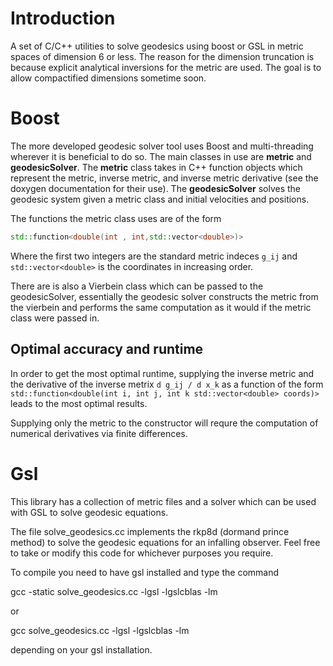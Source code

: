 # Introduction


A set of C/C++ utilities to solve geodesics using boost or GSL in metric spaces of dimension 6 or less.  The reason for the dimension truncation is because explicit analytical inversions for the metric are used.  The goal is to allow compactified dimensions sometime soon.

# Boost

The more developed geodesic solver tool uses Boost and multi-threading wherever it is beneficial to do so.  The main classes in use are **metric** and **geodesicSolver**.  The **metric** class takes in C++ function objects which represent the metric, inverse metric, and inverse metric derivative (see the doxygen documentation for their use).  The **geodesicSolver** solves the geodesic system given a metric class and initial velocities and positions.

The functions the metric class uses are of the form

```c++
std::function<double(int , int,std::vector<double>)>
```
Where the first two integers are the standard metric indeces `g_ij` and `std::vector<double>` is the coordinates in increasing order.


There are is also a Vierbein class which can be passed to the geodesicSolver, essentially the geodesic solver constructs the metric from the vierbein and performs the same computation as it would if the metric class were passed in.

## Optimal accuracy and runtime

In order to get the most optimal runtime, supplying the inverse metric and the derivative of the inverse metrix `d g_ij / d x_k` as a function of the form `std::function<double(int i, int j, int k std::vector<double> coords)>` leads to the most optimal results.

Supplying only the metric to the constructor will requre the computation of numerical derivatives via finite differences.

# Gsl

This library has a collection of metric files and a solver which can be used with GSL to solve geodesic equations.  

The file solve_geodesics.cc implements the rkp8d (dormand prince method) to solve the geodesic equations for 
an infalling observer.  Feel free to take or modify this code for whichever purposes you require.

To compile you need to have gsl installed and type the command

gcc -static solve_geodesics.cc -lgsl -lgslcblas -lm

or

gcc solve_geodesics.cc -lgsl -lgslcblas -lm

depending on your gsl installation.